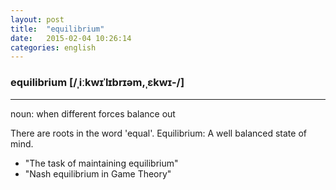```yaml
---
layout: post
title:  "equilibrium"
date:   2015-02-04 10:26:14 
categories: english
---
```

### equilibrium [/ˌiːkwɪˈlɪbrɪəm,ˌɛkwɪ-/]
-----------
noun:  when different forces balance out 

There are roots in the word 'equal'. Equilibrium: A well balanced state of mind.

* "The task of maintaining equilibrium"
* "Nash equilibrium in Game Theory"

